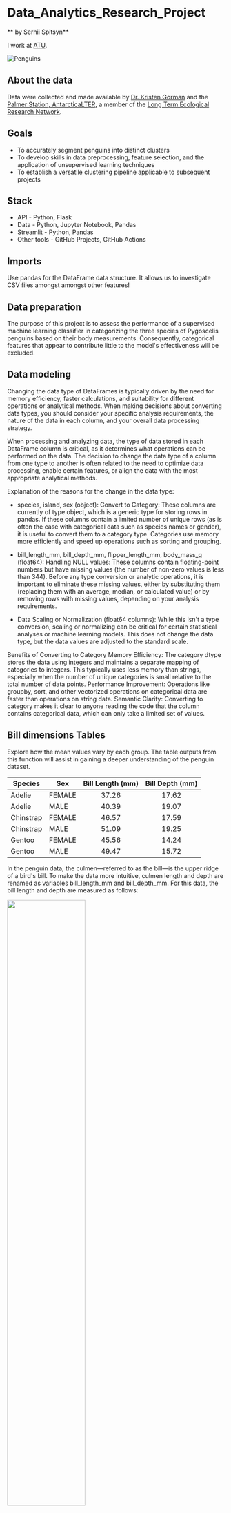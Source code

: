 # Data_Analytics_Research_Project

** by Serhii Spitsyn**

I work at [ATU](https://www.atu.ie/).

![Penguins](https://allisonhorst.github.io/palmerpenguins/reference/figures/lter_penguins.png)

## About the data
Data were collected and made available by [Dr. Kristen
Gorman](https://www.uaf.edu/cfos/people/faculty/detail/kristen-gorman.php)
and the [Palmer Station, AntarcticaLTER](https://pallter.marine.rutgers.edu/), a member of the [Long Term
Ecological Research Network](https://lternet.edu/).


## Goals
- To accurately segment penguins into distinct clusters
- To develop skills in data preprocessing, feature selection, and the application of unsupervised learning techniques
- To establish a versatile clustering pipeline applicable to subsequent projects

## Stack
- API - Python, Flask
- Data - Python, Jupyter Notebook, Pandas
- Streamlit - Python, Pandas
- Other tools - GitHub Projects, GitHub Actions

## Imports
Use pandas for the DataFrame data structure. It allows us to investigate CSV files amongst amongst other features!

## Data preparation
The purpose of this project is to assess the performance of a supervised machine learning classifier in categorizing the three species of Pygoscelis penguins based on their body measurements. Consequently, categorical features that appear to contribute little to the model's effectiveness will be excluded.

## Data modeling
Changing the data type of DataFrames is typically driven by the need for memory efficiency, faster calculations, and suitability for different operations or analytical methods. When making decisions about converting data types, you should consider your specific analysis requirements, the nature of the data in each column, and your overall data processing strategy.

When processing and analyzing data, the type of data stored in each DataFrame column is critical, as it determines what operations can be performed on the data. The decision to change the data type of a column from one type to another is often related to the need to optimize data processing, enable certain features, or align the data with the most appropriate analytical methods. 

Explanation of the reasons for the change in the data type:
- species, island, sex (object):
Convert to Category: These columns are currently of type object, which is a generic type for storing rows in pandas. If these columns contain a limited number of unique rows (as is often the case with categorical data such as species names or gender), it is useful to convert them to a category type. Categories use memory more efficiently and speed up operations such as sorting and grouping. 

- bill_length_mm, bill_depth_mm, flipper_length_mm, body_mass_g (float64):
Handling NULL values: These columns contain floating-point numbers but have missing values (the number of non-zero values is less than 344). Before any type conversion or analytic operations, it is important to eliminate these missing values, either by substituting them (replacing them with an average, median, or calculated value) or by removing rows with missing values, depending on your analysis requirements.

- Data Scaling or Normalization (float64 columns):
While this isn't a type conversion, scaling or normalizing can be critical for certain statistical analyses or machine learning models. This does not change the data type, but the data values are adjusted to the standard scale.

Benefits of Converting to Category
Memory Efficiency: The category dtype stores the data using integers and maintains a separate mapping of categories to integers. This typically uses less memory than strings, especially when the number of unique categories is small relative to the total number of data points.
Performance Improvement: Operations like groupby, sort, and other vectorized operations on categorical data are faster than operations on string data.
Semantic Clarity: Converting to category makes it clear to anyone reading the code that the column contains categorical data, which can only take a limited set of values.

## Bill dimensions Tables
Explore how the mean values vary by each group. The table outputs from this function will assist in gaining a deeper understanding of the penguin dataset.

| Species   | Sex    | Bill Length (mm) | Bill Depth (mm) |
|-----------|--------|:----------------:|:---------------:|
| Adelie    | FEMALE |       37.26       |       17.62      |
| Adelie    | MALE   |       40.39       |       19.07      |
| Chinstrap | FEMALE |       46.57       |       17.59      |
| Chinstrap | MALE   |       51.09       |       19.25      |
| Gentoo    | FEMALE |       45.56       |       14.24      |
| Gentoo    | MALE   |       49.47       |       15.72      |

In the penguin data, the culmen—referred to as the bill—is the upper ridge of a bird's bill. To make the data more intuitive, culmen length and depth are renamed as variables bill_length_mm and bill_depth_mm.
For this data, the bill length and depth are measured as follows:

<img src="https://allisonhorst.github.io/palmerpenguins/reference/figures/culmen_depth.png" style="width: 60%;">


### Discussion of the PivotTable
Overall, Adelie has the lowest Bill Length regardless of gender, and its length is the most varied among the three species. The chin chinstrap has the longest culmen length when compared within each gender. However, it is important to note that the length of the Chinstrap and Gentoo culmen do not differ much from each other.
On the other hand, Gentoo has the lowest Bill Depth regardless of gender, and its depth is the most varied among the three species. Chinstrap and Adelie have very similar culmen depths, so the data does not provide valuable insight into which species has a greater culmen depth.
In general, male Bill is larger in both length and depth.


## Plots


## Resourse reference

[Pandas Category Data Type](https://pbpython.com/pandas_dtypes_cat.html)

[Data cleaning with Pandas](https://www.kdnuggets.com/data-cleaning-with-pandas)

